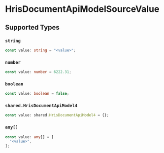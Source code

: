 # HrisDocumentApiModelSourceValue


## Supported Types

### `string`

```typescript
const value: string = "<value>";
```

### `number`

```typescript
const value: number = 6222.31;
```

### `boolean`

```typescript
const value: boolean = false;
```

### `shared.HrisDocumentApiModel4`

```typescript
const value: shared.HrisDocumentApiModel4 = {};
```

### `any[]`

```typescript
const value: any[] = [
  "<value>",
];
```

